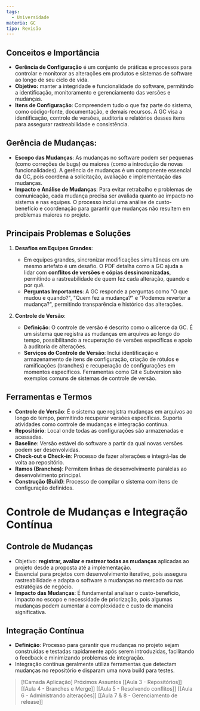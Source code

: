 ```yaml
---
tags:
  - Universidade
materia: GC
tipo: Revisão
---
```

## Conceitos e Importância

- **Gerência de Configuração** é um conjunto de práticas e processos para controlar e monitorar as alterações em produtos e sistemas de software ao longo de seu ciclo de vida.
- **Objetivo:** manter a integridade e funcionalidade do software, permitindo a identificação, monitoramento e gerenciamento das versões e mudanças.
- **Itens de Configuração**: Compreendem tudo o que faz parte do sistema, como código-fonte, documentação, e demais recursos. A GC visa a identificação, controle de versões, auditoria e relatórios desses itens para assegurar rastreabilidade e consistência.

## **Gerência de Mudanças**:

- **Escopo das Mudanças**: As mudanças no software podem ser pequenas (como correções de bugs) ou maiores (como a introdução de novas funcionalidades). A gerência de mudanças é um componente essencial da GC, pois coordena a solicitação, avaliação e implementação das mudanças.
- **Impacto e Análise de Mudanças**: Para evitar retrabalho e problemas de comunicação, cada mudança precisa ser avaliada quanto ao impacto no sistema e nas equipes. O processo inclui uma análise de custo-benefício e coordenação para garantir que mudanças não resultem em problemas maiores no projeto.

## Principais Problemas e Soluções

1. **Desafios em Equipes Grandes**:
    
    - Em equipes grandes, sincronizar modificações simultâneas em um mesmo artefato é um desafio. O PDF detalha como a GC ajuda a lidar com **conflitos de versões** e **cópias dessincronizadas**, permitindo a rastreabilidade de quem fez cada alteração, quando e por quê.
    - **Perguntas Importantes**: A GC responde a perguntas como "O que mudou e quando?", "Quem fez a mudança?" e "Podemos reverter a mudança?", permitindo transparência e histórico das alterações.
2. **Controle de Versão**:
    
    - **Definição**: O controle de versão é descrito como o alicerce da GC. É um sistema que registra as mudanças em arquivos ao longo do tempo, possibilitando a recuperação de versões específicas e apoio à auditoria de alterações.
    - **Serviços do Controle de Versão**: Inclui identificação e armazenamento de itens de configuração, criação de rótulos e ramificações (branches) e recuperação de configurações em momentos específicos. Ferramentas como Git e Subversion são exemplos comuns de sistemas de controle de versão.

## **Ferramentas e Termos**

- **Controle de Versão**: É o sistema que registra mudanças em arquivos ao longo do tempo, permitindo recuperar versões específicas. Suporta atividades como controle de mudanças e integração contínua.
- **Repositório**: Local onde todas as configurações são armazenadas e acessadas.
- **Baseline**: Versão estável do software a partir da qual novas versões podem ser desenvolvidas.
- **Check-out e Check-in**: Processo de fazer alterações e integrá-las de volta ao repositório.
- **Ramos (Branches)**: Permitem linhas de desenvolvimento paralelas ao desenvolvimento principal.
- **Construção (Build)**: Processo de compilar o sistema com itens de configuração definidos.
# Controle de Mudanças e Integração Contínua

## **Controle de Mudanças**

- Objetivo: **registrar, avaliar e rastrear todas as mudanças** aplicadas ao projeto desde a proposta até a implementação.
- Essencial para projetos com desenvolvimento iterativo, pois assegura rastreabilidade e adapta o software a mudanças no mercado ou nas estratégias de negócio.
- **Impacto das Mudanças**: É fundamental analisar o custo-benefício, impacto no escopo e necessidade de priorização, pois algumas mudanças podem aumentar a complexidade e custo de maneira significativa.

## **Integração Contínua**

- **Definição**: Processo para garantir que mudanças no projeto sejam construídas e testadas rapidamente após serem introduzidas, facilitando o feedback e minimizando problemas de integração.
- Integração contínua geralmente utiliza ferramentas que detectam mudanças no repositório e disparam uma nova build para testes.


> [!Camada Aplicação] Próximos Assuntos 
> [[Aula 3 - Repositórios]]
> [[Aula 4 - Branches e Merge]]
> [[Aula 5 - Resolvendo conﬂitos]]
> [[Aula 6 - Administrando alterações]]
> [[Aula 7 & 8 - Gerenciamento de release]]